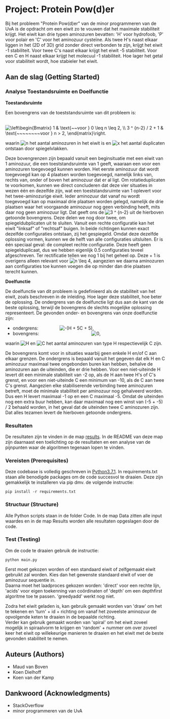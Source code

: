 # Project: Protein Pow(d)er

Bij het probleem "Protein Pow(d)er" van de minor programmeren van de UvA is de opdracht om een eiwit zo te vouwen dat het maximale stabiliteit krijgt. Het eiwit kan drie typen aminozuren bevatten: 'H' voor hydrofoob, 'P' voor polair en 'C' voor het aminozuur cysteïne. Als twee H's naast elkaar liggen in het (2D of 3D) grid zonder direct verbonden te zijn, krijgt het eiwit -1 stabiliteit. Voor twee C's naast elkaar krijgt het eiwit -5 stabiliteit. Voor een C en H naast elkaar krijgt het molecuul -1 stabiliteit. Hoe lager het getal voor stabiliteit wordt, hoe stabieler het eiwit.

## Aan de slag (Getting Started)

### Analyse Toestandsruimte en Doelfunctie
__Toestandsruimte__

Een bovengrens van de toeststandsruimte van dit probleem is:

&nbsp;&nbsp;&nbsp;&nbsp;&nbsp;&nbsp;&nbsp;&nbsp;&nbsp;&nbsp;&nbsp;&nbsp;&nbsp;&nbsp;&nbsp;
<img src="https://latex.codecogs.com/gif.latex?\left\begin{Bmatrix}&space;1&space;&&space;\text{~~voor&space;}&space;0&space;\leq&space;n&space;\leq&space;2,&space;\\&space;3&space;^&space;{n-2}&space;/&space;2&space;&plus;&space;1&space;&&space;\text{~~~~~~~~voor&space;}&space;n&space;>&space;2,&space;\end{matrix}\right." title="\left\begin{Bmatrix} 1 & \text{~~voor } 0 \leq n \leq 2, \\ 3 ^ {n-2} / 2 + 1 & \text{~~~~~~~~voor } n > 2, \end{matrix}\right." />

waarin <img src="https://latex.codecogs.com/gif.latex?n" title="n" /> het aantal aminozuren in het eiwit is en <img src="https://latex.codecogs.com/gif.latex?x" title="x" /> het aantal duplicaten ontstaan door spiegelvlakken.

Deze bovengrenzen zijn bepaald vanuit een beginsituatie met een eiwit van 1 aminozuur, die een toeststandsruimte van 1 geeft, waaraan een voor een aminozuren toegevoegd kunnen worden. Het eerste aminozuur dat wordt toegevoegd kan op 4 plaatsen worden toegevoegd, namelijk links van, rechts van, onder of boven het aminozuur dat er al ligt. Om rotatieduplicaten te voorkomen, kunnen we direct concluderen dat deze vier situaties in wezen één en dezelfde zijn, wat een toeststandsruimte van 1 oplevert voor het twee-aminozurige eiwit. Ieder aminozuur dat vanaf nu wordt toegevoegd kan op maximaal drie plaatsen worden gelegd, namelijk de drie plaatsen waar het voorgaande aminozuur nog geen verbinding heeft, mits daar nog geen aminozuur ligt. Dat geeft ons de <img src="https://latex.codecogs.com/gif.latex?3&space;^&space;{n-2}" title="3 ^ {n-2}" /> uit de hierboven getoonde bovengrens. Deze delen we nog door twee, om spiegeldubplicaten uit te sluiten. Vanuit een rechte configuratie kan het eiwit "linksaf" of "rechtsaf" buigen. In beide richtingen kunnen exact dezelfde configuraties ontstaan, zij het gespiegeld. Omdat deze dezelfde oplossing vormen, kunnen we de helft van alle configuraties uitsluiten. Er is één speciaal geval: de compleet rechte configuratie. Deze heeft geen spiegelduplicaat, dus we hebben eigenlijk 0.5 configuraties teveel afgeschreven. Ter rectificatie tellen we nog 1 bij het geheel op. Deze + 1 is overigens alleen relevant voor <img src="https://latex.codecogs.com/gif.latex?n&space;\leq&space;4" title="n \leq 4" />, aangezien we daarna aminozuren aan configuraties toe kunnen voegen die op minder dan drie plaatsen terecht kunnen. 

__Doelfunctie__

De doelfunctie van dit probleem is gedefinieerd als de stabiliteit van het eiwit, zoals beschreven in de inleiding. Hoe lager deze stabiliteit, hoe beter de oplossing. De ondergrens van de doelfunctie ligt dus aan de kant van de beste oplossing, terwijl de bovengrens de slechts mogelijke oplossing representeert. De gevonden onder- en bovengrens van onze doelfunctie zijn:

* ondergrens: &nbsp;&nbsp;&nbsp;&nbsp;&nbsp;&nbsp;&nbsp;&nbsp;&nbsp;&nbsp;&nbsp;&nbsp;&nbsp;&nbsp;&nbsp; <img src="https://latex.codecogs.com/gif.latex?-(H&space;&plus;&space;5C&space;&plus;&space;5)" title="-(H + 5C + 5)" />,
* bovengrens: &nbsp;&nbsp;&nbsp;&nbsp;&nbsp;&nbsp;&nbsp;&nbsp;&nbsp;&nbsp;&nbsp;&nbsp;&nbsp;&nbsp;&nbsp;&nbsp;&nbsp;&nbsp;&nbsp;&nbsp;&nbsp;&nbsp;&nbsp;&nbsp;&nbsp;&nbsp;&nbsp;&nbsp;&nbsp;&nbsp;&nbsp;&nbsp;&nbsp;&nbsp;&nbsp;&nbsp;&nbsp;&nbsp;&nbsp;&nbsp; <img src="https://latex.codecogs.com/gif.latex?0" title="0" />,

waarin <img src="https://latex.codecogs.com/gif.latex?H" title="H" /> en <img src="https://latex.codecogs.com/gif.latex?C" title="C" /> het aantal aminozuren van type H respectievelijk C zijn.

De bovengrens komt voor in situaties waarbij geen enkele H en/of C aan elkaar grenzen. De ondergrens is bepaald vanuit het gegeven dat elk H en C aminozuur maximaal twee ongebonden buren kan hebben, behalve de aminozuren aan de uiteinden, die er drie hebben. Voor een niet-uiteinde H levert dit een minimale stabiliteit van -2 op, als de H aan twee H's of C's grenst, en voor een niet-uiteinde C een minimum van -10, als de C aan twee C's grenst. Aangezien elke stabiliserende verbinding twee aminozuren betreft, moet de minimale stabiliteit per aminozuur nog gehalveerd worden. Dus een H levert maximaal -1 op en een C maximaal -5. Omdat de uiteinden nog een extra buur hebben, kan daar maximaal nog een winst van (-5 + -5) / 2 behaald worden, in het geval dat de uiteinden twee C aminozuren zijn. Dat alles tezamen levert de hierboven getoonde ondergrens.


### Resultaten 
De resultaten zijn te vinden in de map [results](https://github.com/koenkoen1/OriBunshi/results "results"). In de README van deze map zijn daarnaast een toelichting op de resultaten en een analyse van de pijnpunten waar de algoritmen tegenaan lopen te vinden. 


### Vereisten (Prerequisites)

Deze codebase is volledig geschreven in [Python3.7.1](https://www.python.org/downloads/). In requirements.txt staan alle benodigde packages om de code succesvol te draaien. Deze zijn gemakkelijk te installeren via pip dmv. de volgende instructie:

```
pip install -r requirements.txt
```

### Structuur (Structure)

Alle Python scripts staan in de folder Code. In de map Data zitten alle input waardes en in de map Results worden alle resultaten opgeslagen door de code.

### Test (Testing)

Om de code te draaien gebruik de instructie:

```
python main.py
```

Eerst moet gekozen worden of een standaard eiwit of zelfgemaakt eiwit gebruikt zal worden. Kies dan het gewenste standaard eiwit of voer de aminozuur sequentie in.  
Daarna moet het laadproces gekozen worden: 'direct' voor een rechte lijn, 'acids' voor eigen toekenning van coördinaten of 'depth' om een depthfirst algoritme toe te passen. 'greedyadd' werkt nog niet.

Zodra het eiwit geladen is, kan gebruik gemaakt worden van 'draw' om het te tekenen en 'turn' + id + richting om vanaf het zoveelste aminozuur de opvolgende keten te draaien in de bepaalde richting.  
Verder kan gebruik gemaakt worden van 'spiral' om het eiwit zoveel mogelijk in spiraalvorm te krijgen en 'random' + nummer om over zoveel keer het eiwit op willekeurige manieren te draaien en het eiwit met de beste gevonden stabiliteit te nemen.

## Auteurs (Authors)

* Maud van Boven
* Koen Dielhoff
* Koen van der Kamp

## Dankwoord (Acknowledgments)

* StackOverflow
* minor programmeren van de UvA
